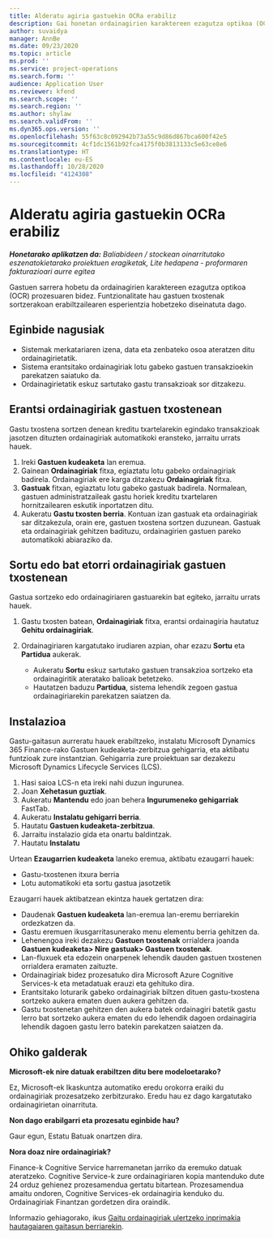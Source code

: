 ```yaml
---
title: Alderatu agiria gastuekin OCRa erabiliz
description: Gai honetan ordainagirien karaktereen ezagutza optikoa (OCR) prozesatzeari buruzko informazioa ematen da.
author: suvaidya
manager: AnnBe
ms.date: 09/23/2020
ms.topic: article
ms.prod: ''
ms.service: project-operations
ms.search.form: ''
audience: Application User
ms.reviewer: kfend
ms.search.scope: ''
ms.search.region: ''
ms.author: shylaw
ms.search.validFrom: ''
ms.dyn365.ops.version: ''
ms.openlocfilehash: 55f63c8c092942b73a55c9d86d867bca600f42e5
ms.sourcegitcommit: 4cf1dc1561b92fca4175f0b3813133c5e63ce8e6
ms.translationtype: HT
ms.contentlocale: eu-ES
ms.lasthandoff: 10/28/2020
ms.locfileid: "4124308"
---
```

# <a name="match-a-receipt-to-an-expense-using-ocr"></a>Alderatu agiria gastuekin OCRa erabiliz

_**Honetarako aplikatzen da:** Baliabideen / stockean oinarritutako eszenatokietarako proiektuen eragiketak, Lite hedapena - proformaren fakturazioari aurre egitea_

Gastuen sarrera hobetu da ordainagirien karaktereen ezagutza optikoa (OCR) prozesuaren bidez. Funtzionalitate hau gastuen txostenak sortzerakoan erabiltzailearen esperientzia hobetzeko diseinatuta dago.

## <a name="key-features"></a>Eginbide nagusiak

- Sistemak merkatariaren izena, data eta zenbateko osoa ateratzen ditu ordainagirietatik.
- Sistema erantsitako ordainagiriak lotu gabeko gastuen transakzioekin parekatzen saiatuko da.
- Ordainagirietatik eskuz sartutako gastu transakzioak sor ditzakezu.

## <a name="attach-receipts-to-an-expense-report"></a>Erantsi ordainagiriak gastuen txostenean

Gastu txostena sortzen denean kreditu txartelarekin egindako transakzioak jasotzen dituzten ordainagiriak automatikoki eransteko, jarraitu urrats hauek.

  1. Ireki **Gastuen kudeaketa** lan eremua.
  2. Gainean **Ordainagiriak** fitxa, egiaztatu lotu gabeko ordainagiriak badirela. Ordainagiriak ere karga ditzakezu **Ordainagiriak** fitxa.
  3. **Gastuak** fitxan, egiaztatu lotu gabeko gastuak badirela. Normalean, gastuen administratzaileak gastu horiek kreditu txartelaren hornitzailearen eskutik inportatzen ditu.
  4. Aukeratu **Gastu txosten berria**. Kontuan izan gastuak eta ordainagiriak sar ditzakezula, orain ere, gastuen txostena sortzen duzunean. Gastuak eta ordainagiriak gehitzen badituzu, ordainagirien gastuen pareko automatikoki abiaraziko da.

## <a name="create-or-match-receipts-to-an-expense-report"></a>Sortu edo bat etorri ordainagiriak gastuen txostenean
Gastua sortzeko edo ordainagiriaren gastuarekin bat egiteko, jarraitu urrats hauek.

  1. Gastu txosten batean, **Ordainagiriak** fitxa, erantsi ordainagiria hautatuz **Gehitu ordainagiriak**.
  2. Ordainagiriaren kargatutako irudiaren azpian, ohar ezazu **Sortu** eta **Partidua** aukerak.

      - Aukeratu **Sortu** eskuz sartutako gastuen transakzioa sortzeko eta ordainagiritik ateratako balioak betetzeko.
      - Hautatzen baduzu **Partidua**, sistema lehendik zegoen gastua ordainagiriarekin parekatzen saiatzen da.

## <a name="installation"></a>Instalazioa

Gastu-gaitasun aurreratu hauek erabiltzeko, instalatu Microsoft Dynamics 365 Finance-rako Gastuen kudeaketa-zerbitzua gehigarria, eta aktibatu funtzioak zure instantzian. Gehigarria zure proiektuan sar dezakezu Microsoft Dynamics Lifecycle Services (LCS).

1. Hasi saioa LCS-n eta ireki nahi duzun ingurunea.
2. Joan **Xehetasun guztiak**.
3. Aukeratu **Mantendu** edo joan behera **Ingurumeneko gehigarriak** FastTab.
4. Aukeratu **Instalatu gehigarri berria**.
5. Hautatu **Gastuen kudeaketa-zerbitzua**.
6. Jarraitu instalazio gida eta onartu baldintzak.
7. Hautatu **Instalatu**

Urtean **Ezaugarrien kudeaketa** laneko eremua, aktibatu ezaugarri hauek:

- Gastu-txostenen itxura berria
- Lotu automatikoki eta sortu gastua jasotzetik

Ezaugarri hauek aktibatzean ekintza hauek gertatzen dira:

- Daudenak **Gastuen kudeaketa** lan-eremua lan-eremu berriarekin ordezkatzen da.
- Gastu eremuen ikusgarritasunerako menu elementu berria gehitzen da.
- Lehenengoa ireki dezakezu **Gastuen txostenak** orrialdera joanda **Gastuen kudeaketa> Nire gastuak> Gastuen txostenak**.
- Lan-fluxuek eta edozein onarpenek lehendik dauden gastuen txostenen orrialdera eramaten zaituzte.
- Ordainagiriak bidez prozesatuko dira Microsoft Azure Cognitive Services-k eta metadatuak erauzi eta gehituko dira.
- Erantsitako loturarik gabeko ordainagiriak biltzen dituen gastu-txostena sortzeko aukera ematen duen aukera gehitzen da.
- Gastu txostenetan gehitzen den aukera batek ordainagiri batetik gastu lerro bat sortzeko aukera ematen du edo lehendik dagoen ordainagiria lehendik dagoen gastu lerro batekin parekatzen saiatzen da.

## <a name="frequently-asked-questions"></a>Ohiko galderak

**Microsoft-ek nire datuak erabiltzen ditu bere modeloetarako?**

Ez, Microsoft-ek Ikaskuntza automatiko eredu orokorra eraiki du ordainagiriak prozesatzeko zerbitzurako. Eredu hau ez dago kargatutako ordainagirietan oinarrituta.

**Non dago erabilgarri eta prozesatu eginbide hau?**

Gaur egun, Estatu Batuak onartzen dira.

**Nora doaz nire ordainagiriak?**

Finance-k Cognitive Service harremanetan jarriko da eremuko datuak ateratzeko. Cognitive Service-k zure ordainagiriaren kopia mantenduko dute 24 orduz gehienez prozesamendua gertatu bitartean. Prozesamendua amaitu ondoren, Cognitive Services-ek ordainagiria kenduko du. Ordainagiriak Finantzan gordetzen dira oraindik.

Informazio gehiagorako, ikus [Gaitu ordainagiriak ulertzeko inprimakia hautagaiaren gaitasun berriarekin](https://azure.microsoft.com/blog/enable-receipt-understanding-with-form-recognizer-s-new-capability/).
